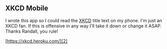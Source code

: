 
## XKCD Mobile

I wrote this app so I could read the [XKCD][1] title text on my phone. I'm just an XKCD fan. If this is offensive in any way I'll take it down or change it ASAP. Thanks Randall, you rule!

[https://xkcd.heroku.com/][2]

[1]: https://xkcd.com/
[2]: https://xkcd.heroku.com/
